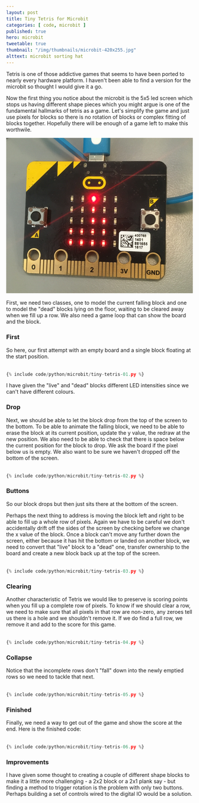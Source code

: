 ```yaml
---
layout: post
title: Tiny Tetris for Microbit
categories: [ code, microbit ]
published: true
hero: microbit
tweetable: true
thumbnail: "/img/thumbnails/microbit-420x255.jpg"
alttext: microbit sorting hat
---
```


Tetris is one of those addictive games that seems to have been ported to nearly 
every hardware platform. I haven't been able to find a version for the microbit 
so thought I would give it a go. 

Now the first thing you notice about the microbit is the 5x5 led screen which stops 
us having different shape pieces which you might argue is one of the fundamental hallmarks 
of tetris as a game. Let's simplify the game and just use pixels for blocks so there is 
no rotation of blocks or complex fitting of blocks together. Hopefully there will be 
enough of a game left to make this worthwile.

<img src="/img/posts/tiny-tetris-for-microbit/tetris.png" alt="microbit tetris" />

First, we need two classes, one to model the current falling block and one to model the "dead" blocks 
lying on the floor, waiting to be cleared away when we fill up a row. We also need a game loop that can 
show the board and the block. 


### First

So here, our first attempt with an empty board and a single block floating at the start position.  

```python

{% include code/python/microbit/tiny-tetris-01.py %}

```

I have given the "live" and "dead" blocks different LED intensities since we can't have 
different colours. 


### Drop

Next, we should be able to let the block drop from the top of the screen to the bottom. To be able to 
animate the falling block, we need to be able to erase the block at its current position, update the y 
value, the redraw at the new position. We also need to be able to check that there is space below the 
current position for the block to drop. We ask the board if the pixel below us is empty. We also want to 
be sure we haven't dropped off the bottom of the screen.

```python

{% include code/python/microbit/tiny-tetris-02.py %}

```


### Buttons

So our block drops but then just sits there at the bottom of the screen. 

Perhaps the next thing to address is moving the block left and right to be able to fill up a whole row 
of pixels. Again we have to be careful we don't accidentally drift off the sides of the screen by checking 
before we change the x value of the block. Once a block can't move any further down the screen, either because 
it has hit the bottom or landed on another block, we need to convert that "live" block to a "dead" one, transfer 
ownership to the board and create a new block back up at the top of the screen. 

```python

{% include code/python/microbit/tiny-tetris-03.py %}

```


### Clearing

Another characteristic of Tetris we would like to preserve is scoring points when you fill up a complete row of pixels. 
To know if we should clear a row, we need to make sure that all pixels in that row are non-zero, any zeroes tell us there is 
a hole and we shouldn't remove it. If we do find a full row, we remove it and add to the score for this game. 


```python

{% include code/python/microbit/tiny-tetris-04.py %}

```


### Collapse

Notice that the incomplete rows don't "fall" down into the newly emptied rows so we need to tackle that next.

```python

{% include code/python/microbit/tiny-tetris-05.py %}

```


### Finished

Finally, we need a way to get out of the game and show the score at the end. Here is the finished code:

```python

{% include code/python/microbit/tiny-tetris-06.py %}

```


### Improvements

I have given some thought to creating a couple of different shape blocks to make it a little more challenging - a 2x2 block 
or a 2x1 plank say - but finding a method to trigger rotation is the problem with only two buttons. Perhaps building a set of 
controls wired to the digital IO would be a solution. 